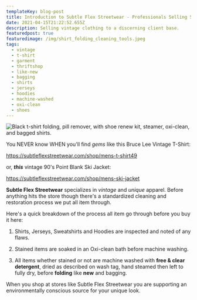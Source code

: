 ```yaml
---
templateKey: blog-post
title: Introduction to Subtle Flex Streetwear - Professionals Selling Shirts?!?!
date: 2021-04-15T21:22:52.655Z
description: Selling vintage clothing to a discerning client base.
featuredpost: true
featuredimage: /img/shirt_folding_cleaning_tools.jpeg
tags:
  - vintage
  - t-shirt
  - garment
  - thriftshop
  - like-new
  - bagging
  - shirts
  - jerseys
  - hoodies
  - machine-washed
  - oxi-clean
  - shoes
---
```

![Black t-shirt folding, pill remover, with shoe renew kit, steamer, oxi-clean, and bagged shirts.](/img/shirt_folding_cleaning_tools.jpeg "Folding A Shirt Ready To Ship")

You NEVER know WHEN you'll find *gems* like this Bruce Lee Vintage T-Shirt:

<https://subtleflexstreetwear.com/shop/mens-t-shirt49>

or, ***this*** vintage 90's Point Blank Ski Jacket: 

<https://subtleflexstreetwear.com/shop/mens-ski-jacket>

**Subtle Flex Streetwear** specializes in *vintage* and *unique* apparel. Before anything hits the store though there's a standardized cleaning and restoration process we put all item through. 

Here's a quick breakdown of the process all item go through before you buy it here:

1. Shirts, Jerseys, Sweatshirts and Hoodies are inspected and noted of any flaws. 

2. Stained items are soaked in an Oxi-clean bath before machine washing. 

3. All items whether stained or not are machine washed with **free & clear detergent**, dried as described on wash tag, hand steamed then left to fully dry, before **folding** like **new** and bagging.

When you shop at stores like Subtle Flex Streetwear you are supporting an environmentally conscious source for your unique look.